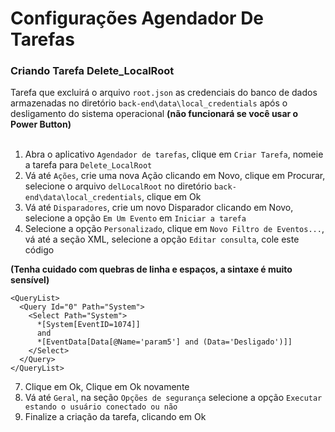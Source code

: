 # Configurações Agendador De Tarefas #
<h3> Criando Tarefa Delete_LocalRoot </h3>

Tarefa que excluirá o arquivo `root.json` as credenciais do banco de dados armazenadas no diretório `back-end\data\local_credentials` após o desligamento do sistema operacional <b>(não funcionará se você usar o Power Button)</b>
<br/>
<br/>

1. Abra o aplicativo `Agendador de tarefas`, clique em `Criar Tarefa`, nomeie a tarefa para `Delete_LocalRoot`
2. Vá até `Ações`, crie uma nova Ação clicando em Novo, clique em Procurar, selecione o arquivo `delLocalRoot` no diretório `back-end\data\local_credentials`, clique em Ok
3. Vá até `Disparadores`, crie um novo Disparador clicando em Novo, selecione a opção `Em Um Evento` em `Iniciar a tarefa`
5. Selecione a opção `Personalizado`, clique em `Novo Filtro de Eventos...`, vá até a seção XML, selecione a opção `Editar consulta`, cole este código
<p>
<b>(Tenha cuidado com quebras de linha e espaços, a sintaxe é muito sensível)</b>
</p>
<pre><code>&lt;QueryList&gt;
  &lt;Query Id="0" Path="System"&gt;
    &lt;Select Path="System"&gt;
      *[System[EventID=1074]]
      and
      *[EventData[Data[@Name='param5'] and (Data='Desligado')]]
    &lt;/Select&gt;
  &lt;/Query&gt;
&lt;/QueryList&gt;
</code></pre>

7. Clique em Ok, Clique em Ok novamente
8. Vá até `Geral`, na seção `Opções de segurança` selecione a opção `Executar estando o usuário conectado ou não`
9. Finalize a criação da tarefa, clicando em Ok
